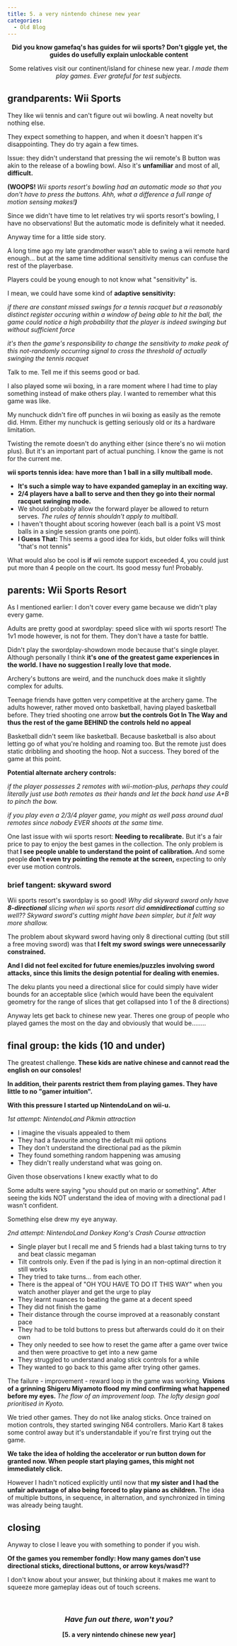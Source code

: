 ```yaml
---
title: 5. a very nintendo chinese new year
categories:
  - Old Blog
---
```

<p style="text-align:center;"><strong> Did you know gamefaq's has guides for wii sports?
Don't giggle yet, the guides do usefully explain unlockable content</strong></p>
<p style="text-align:center;">Some relatives visit our continent/island for chinese new year.
<em>I made them play games. Ever grateful for test subjects.</em></p>

<h2><b>grandparents: Wii Sports</b></h2>
They like wii tennis and can't figure out wii bowling. A neat novelty but nothing else.

They expect something to happen, and when it doesn't happen it's disappointing. They do try again a few times.

Issue: they didn't understand that pressing the wii remote's B button was akin to the release of a bowling bowl. Also it's <strong>unfamiliar</strong> and most of all, <strong>difficult.</strong>

<strong>(WOOPS! </strong><em>Wii sports resort's bowling had an automatic mode so that you don't have to press the buttons. Ahh, what a difference a full range of motion sensing makes!<strong>)</strong></em>

Since we didn't have time to let relatives try wii sports resort's bowling, I have no observations! But the automatic mode is definitely what it needed.

Anyway time for a little side story.

A long time ago my late grandmother wasn't able to swing a wii remote hard enough... but at the same time additional sensitivity menus can confuse the rest of the playerbase.

Players could be young enough to not know what "sensitivity" is.

I mean, we could have some kind of <strong>adaptive sensitivity:</strong>

<em>if there are constant missed swings for a tennis racquet but a reasonably distinct register occuring within a window of being able to hit the ball, the game could notice a high probability that the player is indeed swinging but without sufficient force</em>

<em>it's then the game's responsibility to change the sensitivity to make peak of this not-randomly occurring signal to cross the threshold of actually swinging the tennis racquet</em>

Talk to me. Tell me if this seems good or bad.

I also played some wii boxing, in a rare moment where I had time to play something instead of make others play. I wanted to remember what this game was like.

My nunchuck didn't fire off punches in wii boxing as easily as the remote did. Hmm. Either my nunchuck is getting seriously old or its a hardware limitation.

Twisting the remote doesn't do anything either (since there's no wii motion plus). But it's an important part of actual punching. I know the game is not for the current me.

<strong>wii sports tennis idea:</strong> <strong>have more than 1 ball in a silly multiball mode. </strong>
<ul>
	<li><strong>It's such a simple way to have expanded gameplay in an exciting way. </strong></li>
	<li><strong>2/4 players have a ball to serve and then they go into their normal racquet swinging mode.</strong></li>
	<li>We should probably allow the forward player be allowed to return serves. <em>The rules of tennis shouldn't apply to</em> <em>multiball.</em></li>
	<li>I haven't thought about scoring however (each ball is a point VS most balls in a single session grants one point).</li>
	<li><strong>I Guess That: </strong>This seems a good idea for kids, but older folks will think "that's not tennis"</li>
</ul>
What would also be cool is <strong>if</strong> wii remote support exceeded 4, you could just put more than 4 people on the court. Its good messy fun! Probably.
<h2><strong>parents: Wii Sports Resort</strong></h2>
As I mentioned earlier: I don't cover every game because we didn't play every game.

Adults are pretty good at swordplay: speed slice with wii sports resort! The 1v1 mode however, is not for them. They don't have a taste for battle.

Didn't play the swordplay-showdown mode because that's single player. Although personally I think <strong>it's one of the greatest game experiences in the world. I have no suggestion I really love that mode. </strong>

Archery's buttons are weird, and the nunchuck does make it slightly complex for adults.

Teenage friends have gotten very competitive at the archery game. The adults however, rather moved onto basketball, having played basketball before. They tried shooting one arrow <strong>but the controls Got In The Way and thus the rest of the game BEHIND the controls held no appeal</strong>

Basketball didn't seem like basketball. Because basketball is also about letting go of what you're holding and roaming too. But the remote just does static dribbling and shooting the hoop. Not a success. They bored of the game at this point.

<strong>Potential alternate archery controls:</strong>

<em>if the player possesses 2 remotes with wii-motion-plus, perhaps they could literally just use both remotes as their hands and let the back hand use A+B to pinch the bow.</em>

<em>if you play even a 2/3/4 player game, you might as well pass around dual remotes since nobody EVER shoots at the same time.</em>

One last issue with wii sports resort: <strong>Needing to recalibrate.</strong> But it's a fair price to pay to enjoy the best games in the collection. The only problem is that<strong> I see people unable to understand the point of calibration. </strong>And some people<strong> don't even try pointing the remote at the screen, </strong>expecting to only ever use motion controls.
<h3><strong>brief tangent: skyward sword</strong></h3>
Wii sports resort's swordplay is so good! <em>Why did skyward sword only have <strong>8-directional</strong> slicing when wii sports resort did <strong>omnidirectional</strong> cutting so well?? Skyward sword's cutting might have been simpler, but it felt way more shallow.</em>

The problem about skyward sword having only 8 directional cutting (but still a free moving sword) was that <strong>I felt my sword swings were unnecessarily constrained.</strong>

<strong>And I did not feel excited for future enemies/puzzles involving sword attacks, since this limits the design potential for dealing with enemies. </strong>

The deku plants you need a directional slice for could simply have wider bounds for an acceptable slice (which would have been the equivalent geometry for the range of slices that get collapsed into 1 of the 8 directions)

Anyway lets get back to chinese new year. Theres one group of people who played games the most on the day and obviously that would be........
<h2><strong>final group: the kids (10 and under)</strong></h2>
The greatest challenge. <strong>These kids are native chinese and cannot read the english on our consoles! </strong>

<strong>In addition, their parents restrict them from playing games. They have little to no "gamer intuition".</strong>

<strong>With this pressure I started up NintendoLand on wii-u.</strong>

<em>1st attempt: NintendoLand Pikmin attraction
</em>
<ul>
	<li>I imagine the visuals appealed to them</li>
	<li>They had a favourite among the default mii options</li>
	<li>They don't understand the directional pad as the pikmin</li>
	<li>They found something random happening was amusing</li>
	<li>They didn't really understand what was going on.</li>
</ul>
Given those observations I knew exactly what to do

Some adults were saying "you should put on mario or something". After seeing the kids NOT understand the idea of moving with a directional pad I wasn't confident.

Something else drew my eye anyway.

<em>2nd attempt: NintendoLand Donkey Kong's Crash Course attraction</em>
<ul>
	<li>Single player but I recall me and 5 friends had a blast taking turns to try and beat classic megaman</li>
	<li>Tilt controls only. Even if the pad is lying in an non-optimal direction it still works</li>
	<li>They tried to take turns... from each other.</li>
	<li>There is the appeal of "OH YOU HAVE TO DO IT THIS WAY" when you watch another player and get the urge to play</li>
	<li>They learnt nuances to beating the game at a decent speed</li>
	<li>They did not finish the game</li>
	<li>Their distance through the course improved at a reasonably constant pace</li>
	<li>They had to be told buttons to press but afterwards could do it on their own</li>
	<li>They only needed to see how to reset the game after a game over twice and then were proactive to get into a new game</li>
	<li>They struggled to understand analog stick controls for a while</li>
	<li>They wanted to go back to this game after trying other games.</li>
</ul>
The failure - improvement - reward loop in the game was working. <strong>Visions of a grinning Shigeru Miyamoto flood my mind confirming what happened before my eyes. </strong><em>The flow of an improvement loop. The lofty design goal prioritised in Kyoto.</em>

We tried other games. They do not like analog sticks. Once trained on motion controls, they started swinging N64 controllers. Mario Kart 8 takes some control away but it's understandable if you're first trying out the game.

<strong>We take the idea of holding the accelerator or run button down for granted now. When people start playing games, this might not immediately click.</strong>

However I hadn't noticed explicitly until now that <strong>my sister and I had the unfair advantage of also being forced to play piano as children.</strong> The idea of multiple buttons, in sequence, in alternation, and synchronized in timing was already being taught.
<h2><strong>closing</strong></h2>
Anyway to close I leave you with something to ponder if you wish.

<strong>Of the games you remember fondly: How many games don't use directional sticks, directional buttons, or arrow keys/wasd??</strong>

I don't know about your answer, but thinking about it makes me want to squeeze more gameplay ideas out of touch screens.

&nbsp;
<h3 style="text-align:center;"><em><strong>Have fun out there, won't you?</strong></em></h3>
<p style="text-align:center;"><strong>[5. a very nintendo chinese new year]</strong></p>
